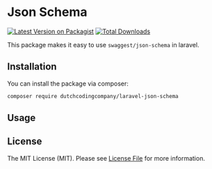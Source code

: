 # Json Schema
[![Latest Version on Packagist](https://img.shields.io/packagist/v/dutchcodingcompany/laravel-json-schema.svg?style=flat-square)](https://packagist.org/packages/dutchcodingcompany/laravel-json-schema)
[![Total Downloads](https://img.shields.io/packagist/dt/dutchcodingcompany/laravel-json-schema.svg?style=flat-square)](https://packagist.org/packages/dutchcodingcompany/laravel-json-schema)

This package makes it easy to use `swaggest/json-schema` in laravel.

## Installation

You can install the package via composer:

```bash
composer require dutchcodingcompany/laravel-json-schema
```

## Usage




## License

The MIT License (MIT). Please see [License File](LICENSE.md) for more information.